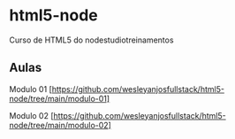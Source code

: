 # html5-node
Curso de HTML5 do nodestudiotreinamentos

## Aulas
Modulo 01 [https://github.com/wesleyanjosfullstack/html5-node/tree/main/modulo-01]

Modulo 02 [https://github.com/wesleyanjosfullstack/html5-node/tree/main/modulo-02]